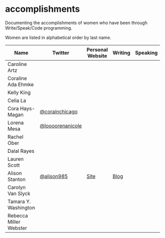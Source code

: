 # accomplishments

Documenting the accomplishments of women who have been through Write/Speak/Code programming.

Women are listed in alphabetical order by last name.

Name | Twitter | Personal Website | Writing | Speaking | Coding|
-----|---------|------------------|---------|----------|--------|
Caroline Artz | | | | | [carolineartz](https://github.com/carolineartz) | 
Coraline Ada Ehmke | | | | | [coralineada](https://github.com/CoralineAda) | 
Kelly King | | | | | | [kellyk](https://github.com/kellyk) |
Celia La | | | | | [celiala](https://github.com/celiala)| 
Cora Hays-Magan | [@corainchicago](https://www.twitter/com/corainchicago) | | | | [corainchicago](https://github.com/CorainChicago)
Lorena Mesa | [@loooorenanicole](https://www.twitter.com/loooorenanicole) | | | | [lorenanicole](https://github.com/lorenanicole) |
Rachel Ober | | | | | [rachelober](https://github.com/rachelober) | 
Dalal Rayes | | | | | [dalrayes](https://github.com/dalrayes) |
Lauren Scott | | | | | |
Alison Stanton | [@alison985](https://www.twitter.com/alison985) | [Site](http://www.alisonstanton.com) | [Blog](http://www.alisonstanton.com/alisons-blog/) | | [alison985](https://www.github.com/alison985/) | 
Carolyn Van Slyck | | | | | [carolynvs](https://github.com/carolynvs) | 
Tamara Y. Washington | | | | | | [TamaraYWashington](https://github.com/TamaraYWashington)
Rebecca Miller Webster | | | | | [rmw](https://github.com/rmw) | 
